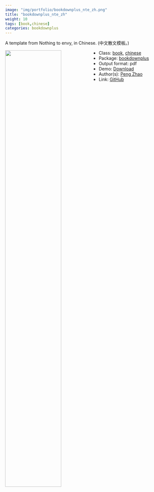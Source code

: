 ```yaml
---
image: "img/portfolio/bookdownplus_nte_zh.png"
title: "bookdownplus_nte_zh"
weight: 10
tags: [book,chinese]
categories: bookdownplus
---
```


A template from Nothing to envy, in Chinese. (中文散文模板。)

<!--more-->

<img class = "jf-image-shadow" src="../../img/portfolio/bookdownplus_nte_zh.png" style="display: block; margin: auto;" width="60%"  align="left">

- Class: [book](../../tags/book), [chinese](../../tags/chinese)
- Package: [bookdownplus](bookdownplus)
- Output format: pdf
- Demo: [Download](https://pzhaonet.github.io/bookdownplus/inst2/nte_zh/showcase/nte_zh.pdf)
- Author(s): [Peng Zhao](https://pzhao.org)
- Link: [GitHub](https://github.com/pzhaonet/bookdownplus)


